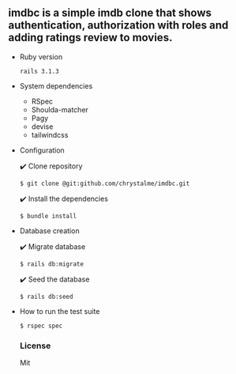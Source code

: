 ## imdbc is a simple imdb clone that shows authentication, authorization with roles and adding ratings review to movies.

* Ruby version
    ```
    rails 3.1.3
    ```

* System dependencies
  - RSpec
  - Shoulda-matcher
  - Pagy
  - devise
  - tailwindcss
 

* Configuration

     ✔️ Clone repository
     ```
     $ git clone @git:github.com/chrystalme/imdbc.git
     ```
     ✔️ Install the dependencies
     ``` 
     $ bundle install
     ```
 * Database creation

      ✔️ Migrate database
    ```
    $ rails db:migrate
    ```

   ✔️ Seed the database
     ```
     $ rails db:seed
     ```
* How to run the test suite

    ```
    $ rspec spec
    ```
    
    ### License
    
    Mit
